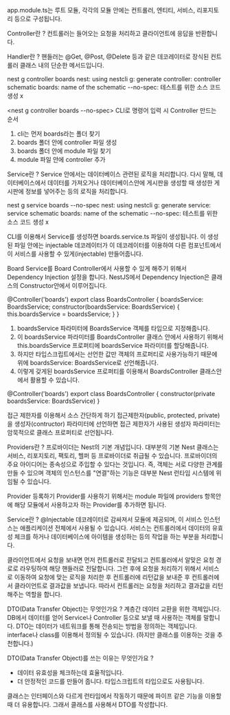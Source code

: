 app.module.ts는 루트 모듈, 각각의 모듈 안에는 컨트롤러, 엔티티, 서비스, 리포지토리 등으로 구성됩니다.

Controller란 ?
컨트롤러는 들어오는 요청을 처리하고 클라이언트에 응답을 반환합니다.

Handler란 ?
핸들러는 @Get, @Post, @Delete 등과 같은 데코레이터로 장식된 컨트롤러 클래스 내의 단순한 메서드입니다.

nest g controller boards
nest: using nestcli
g: generate
controller: controller schematic
boards: name of the schematic
--no-spec: 테스트를 위한 소스 코드 생성 x

<nest g controller boards --no-spec>
CLI로 명령어 입력 시 Controller 만드는 순서

1. cli는 먼저 boards라는 폴더 찾기
2. boards 폴더 안에 controller 파일 생성
3. boards 폴더 안에 module 파일 찾기
4. module 파일 안에 controller 추가

Service란 ?
Service 안에서는 데이터베이스 관련된 로직을 처리합니다. 다시 말해, 데이터베이스에서 데이터를 가져오거나
데이터베이스안에 게시판을 생성할 때 생성한 게시판에 정보를 넣어주는 등의 로직을 처리합니다.

nest g service boards --no-spec
nest: using nestcli
g: generate
service: service schematic
boards: name of the schematic
--no-spec: 테스트를 위한 소스 코드 생성 x

CLI를 이용해서 Service를 생성하면 boards.service.ts 파일이 생성됩니다.
이 생성된 파일 안에는 injectable 데코레이터가 이 데코레이터를 이용하여 다른 컴포넌트에서
이 서비스를 사용할 수 있게(injectable) 만들어줍니다.

Board Service를 Board Controller에서 사용할 수 있게 해주기 위해서 Dependency Injection 설정을 합니다.
NestJS에서 Dependency Injection은 클래스의 Constructor안에서 이루어집니다.

@Controller('boards')
export class BoardsController {
boardsService: BoardsService;
constructor(boardsService: BoardsService) {
this.boardsService = boardsService;
}
}

1. boardsService 파라미터에 BoardsService 객체를 타입으로 지정해줍니다.
2. 이 boardsService 파라미터를 BoardsController 클래스 안에서 사용하기 위해서
   this.boardsService 프로퍼티에 boardsService 파라미터를 할당해줍니다.
3. 하지만 타입스크립트에서는 선언한 값만 객체의 프로퍼티로 사용가능하기 때문에 위에 boardsService:
   BoardsService로 선언해줍니다.
4. 이렇게 갖게된 boardsService 프로퍼티를 이용해서 BoardsController 클래스안에서 활용할 수 있습니다.

@Controller('boards')
export class BoardsController {
constructor(private boardsService: BoardsService)
}

접근 제한자를 이용해서 소스 간단하게 하기
접근제한자(public, protected, private)을 생성자(contructor) 파라미터에 선언하면 접근 제한자가
사용된 생성자 파라미터는 암묵적으로 클래스 프로퍼티로 선언됩니다.

Providers란 ?
프로바이더는 Nest의 기본 개념입니다. 대부분의 기본 Nest 클래스는 서비스, 리포지토리, 팩토리, 헬퍼 등
프로바이더로 취급될 수 있습니다. 프로바이더의 주요 아이디어는 종속성으로 주입할 수 있다는 것입니다. 즉,
객체는 서로 다양한 관계를 만들 수 있으며 객체의 인스턴스를 "연결"하는 기능은 대부분 Nest 런타임 시스템에
위임될 수 있습니다.

Provider 등록하기
Provider를 사용하기 위해서는 module 파일에 providers 항목안에 해당 모듈에서 사용하고자 하는 Provider를 추가하면 됩니다.

Service란 ?
@Injectable 데코레이터로 감싸져서 모듈에 제공되며, 이 서비스 인스턴스는 애플리케이션 전체에서 사용될 수 있습니다. 서비스는 컨트롤러에서 데이터의 유효성 체크를 하거나 데이터베이스에 아이템을 생성하는 등의 작업을 하는 부분을 처리합니다.

클라이언트에서 요청을 보내면 먼저 컨트롤러로 전달되고 컨트롤러에서 알맞은 요청 경로로 라우팅하여 해당 핸들러로 전달합니다. 그런 후에 요청을 처리하기 위해서 서비스로 이동하여 요청에 맞는 로직을 처리한 후 컨트롤러에 리턴값을 보내준 후 컨트롤러에서 클라이언트로 결과값을 보냅니다. 따라서 컨트롤러는 요청을 처리하고 결과값을 리턴해주는 역할을 합니다.

DTO(Data Transfer Object)는 무엇인가요 ?
계층간 데이터 교환을 위한 객체입니다. DB에서 데이터를 얻어 Service나 Controller 등으로 보낼 때 사용하는 객체를 말합니다. DTO는 데이터가 네트워크를 통해 전송되는 방법을 정의하는 객체입니다. interface나 class를 이용해서 정의될 수 있습니다. (하지만 클래스를 이용하는 것을 추천합니다.)

DTO(Data Transfer Object)를 쓰는 이유는 무엇인가요 ?

- 데이터 유효성을 체크하는데 효율적입니다.
- 더 안정적인 코드를 만들어 줍니다. 타입스크립트의 타입으로도 사용됩니다.

클래스는 인터페이스와 다르게 런타임에서 작동하기 때문에 파이프 같은 기능을 이용할 때 더 유용합니다. 그래서 클래스를 사용해서 DTO를 작성합니다.
